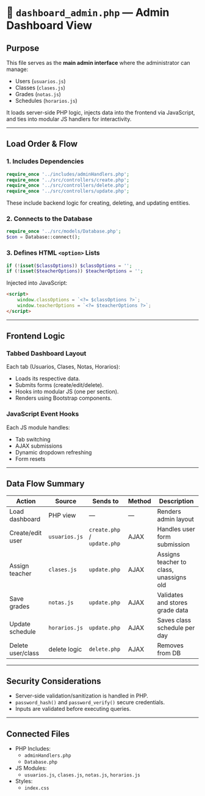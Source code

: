 # 📄 `dashboard_admin.php` — Admin Dashboard View

##  Purpose
This file serves as the **main admin interface** where the administrator can manage:

- Users (`usuarios.js`)
- Classes (`clases.js`)
- Grades (`notas.js`)
- Schedules (`horarios.js`)

It loads server-side PHP logic, injects data into the frontend via JavaScript, and ties into modular JS handlers for interactivity.

---

##  Load Order & Flow

### 1. Includes Dependencies

```php
require_once '../includes/adminHandlers.php';
require_once '../src/controllers/create.php';
require_once '../src/controllers/delete.php';
require_once '../src/controllers/update.php';
```

These include backend logic for creating, deleting, and updating entities.

### 2. Connects to the Database

```php
require_once '../src/models/Database.php';
$con = Database::connect();
```

### 3. Defines HTML `<option>` Lists

```php
if (!isset($classOptions)) $classOptions = '';
if (!isset($teacherOptions)) $teacherOptions = '';
```

Injected into JavaScript:
```html
<script>
    window.classOptions = `<?= $classOptions ?>`;
    window.teacherOptions = `<?= $teacherOptions ?>`;
</script>
```

---

##  Frontend Logic

### Tabbed Dashboard Layout

Each tab (Usuarios, Clases, Notas, Horarios):

- Loads its respective data.
- Submits forms (create/edit/delete).
- Hooks into modular JS (one per section).
- Renders using Bootstrap components.

### JavaScript Event Hooks

Each JS module handles:

- Tab switching
- AJAX submissions
- Dynamic dropdown refreshing
- Form resets

---

##  Data Flow Summary

| Action              | Source           | Sends to            | Method | Description                              |
|---------------------|------------------|----------------------|--------|------------------------------------------|
| Load dashboard      | PHP view         | —                    | —      | Renders admin layout                     |
| Create/edit user    | `usuarios.js`    | `create.php` / `update.php` | AJAX   | Handles user form submission             |
| Assign teacher      | `clases.js`      | `update.php`         | AJAX   | Assigns teacher to class, unassigns old  |
| Save grades         | `notas.js`       | `update.php`         | AJAX   | Validates and stores grade data          |
| Update schedule     | `horarios.js`    | `update.php`         | AJAX   | Saves class schedule per day             |
| Delete user/class   | delete logic     | `delete.php`         | AJAX   | Removes from DB                          |

---

## Security Considerations

- Server-side validation/sanitization is handled in PHP.
- `password_hash()` and `password_verify()` secure credentials.
- Inputs are validated before executing queries.

---

## Connected Files

- PHP Includes:
  - `adminHandlers.php`
  - `Database.php`
- JS Modules:
  - `usuarios.js`, `clases.js`, `notas.js`, `horarios.js`
- Styles:
  - `index.css`